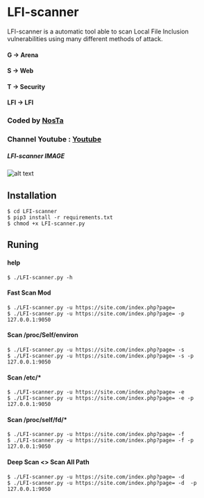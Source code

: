 # LFI-scanner

LFI-scanner is a  automatic tool able to scan  Local File Inclusion vulnerabilities using many different methods of attack.
#### G -> Arena  
#### S -> Web 
#### T -> Security 
#### LFI -> LFI
### Coded by [NosTa](https://t.me/NosTaMod)
### Channel Youtube : [Youtube](https://www.youtube.com/c/nostamod)

##### LFI-scanner IMAGE
![alt text](https://a.top4top.io/p_2113f3va81.png "LFI-scanner")






## Installation
``` 
$ cd LFI-scanner 
$ pip3 install -r requirements.txt
$ chmod +x LFI-scanner.py 

```
## Runing

#### help
```
$ ./LFI-scanner.py -h
```
#### Fast Scan Mod
```
$ ./LFI-scanner.py -u https://site.com/index.php?page=
$ ./LFI-scanner.py -u https://site.com/index.php?page= -p 127.0.0.1:9050
```
#### Scan /proc/Self/environ
```
$ ./LFI-scanner.py -u https://site.com/index.php?page= -s 
$ ./LFI-scanner.py -u https://site.com/index.php?page= -s -p 127.0.0.1:9050
```
#### Scan /etc/*
```
$ ./LFI-scanner.py -u https://site.com/index.php?page= -e
$ ./LFI-scanner.py -u https://site.com/index.php?page= -e -p 127.0.0.1:9050
```
#### Scan /proc/self/fd/*
```
$ ./LFI-scanner.py -u https://site.com/index.php?page= -f
$ ./LFI-scanner.py -u https://site.com/index.php?page= -f -p 127.0.0.1:9050
```
#### Deep Scan <> Scan All Path
```
$ ./LFI-scanner.py -u https://site.com/index.php?page= -d
$ ./LFI-scanner.py -u https://site.com/index.php?page= -d  -p 127.0.0.1:9050
``` 

